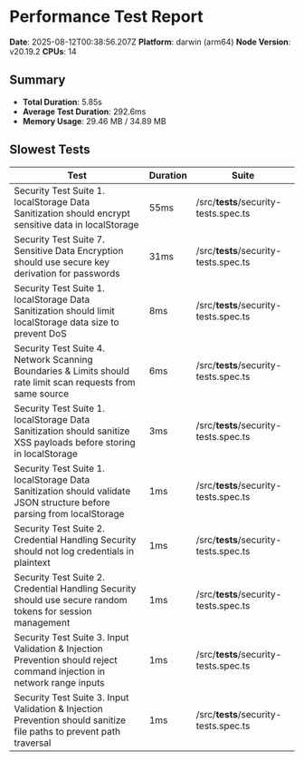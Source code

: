# Performance Test Report

**Date**: 2025-08-12T00:38:56.207Z
**Platform**: darwin (arm64)
**Node Version**: v20.19.2
**CPUs**: 14

## Summary

- **Total Duration**: 5.85s
- **Average Test Duration**: 292.6ms
- **Memory Usage**: 29.46 MB / 34.89 MB

## Slowest Tests

| Test | Duration | Suite |
|------|----------|-------|
| Security Test Suite 1. localStorage Data Sanitization should encrypt sensitive data in localStorage | 55ms | /src/__tests__/security-tests.spec.ts |
| Security Test Suite 7. Sensitive Data Encryption should use secure key derivation for passwords | 31ms | /src/__tests__/security-tests.spec.ts |
| Security Test Suite 1. localStorage Data Sanitization should limit localStorage data size to prevent DoS | 8ms | /src/__tests__/security-tests.spec.ts |
| Security Test Suite 4. Network Scanning Boundaries & Limits should rate limit scan requests from same source | 6ms | /src/__tests__/security-tests.spec.ts |
| Security Test Suite 1. localStorage Data Sanitization should sanitize XSS payloads before storing in localStorage | 3ms | /src/__tests__/security-tests.spec.ts |
| Security Test Suite 1. localStorage Data Sanitization should validate JSON structure before parsing from localStorage | 1ms | /src/__tests__/security-tests.spec.ts |
| Security Test Suite 2. Credential Handling Security should not log credentials in plaintext | 1ms | /src/__tests__/security-tests.spec.ts |
| Security Test Suite 2. Credential Handling Security should use secure random tokens for session management | 1ms | /src/__tests__/security-tests.spec.ts |
| Security Test Suite 3. Input Validation & Injection Prevention should reject command injection in network range inputs | 1ms | /src/__tests__/security-tests.spec.ts |
| Security Test Suite 3. Input Validation & Injection Prevention should sanitize file paths to prevent path traversal | 1ms | /src/__tests__/security-tests.spec.ts |

